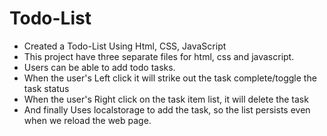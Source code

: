 # Todo-List
- Created a Todo-List Using Html, CSS, JavaScript
- This project have three separate files for html, css and javascript.
- Users can be able to add todo tasks.
- When the user's Left click it will strike out the task complete/toggle the task status
- When the user's Right click on the task item list, it will delete the task
- And finally Uses localstorage to add the task, so the list persists even when we reload the web page.
